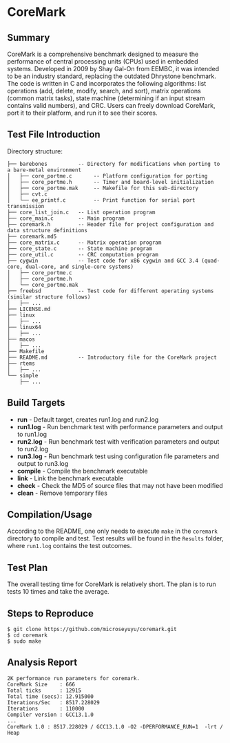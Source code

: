 # CoreMark

## Summary

CoreMark is a comprehensive benchmark designed to measure the performance of central processing units (CPUs) used in embedded systems. Developed in 2009 by Shay Gal-On from EEMBC, it was intended to be an industry standard, replacing the outdated Dhrystone benchmark. The code is written in C and incorporates the following algorithms: list operations (add, delete, modify, search, and sort), matrix operations (common matrix tasks), state machine (determining if an input stream contains valid numbers), and CRC. Users can freely download CoreMark, port it to their platform, and run it to see their scores.

## Test File Introduction

Directory structure:
```
├── barebones          -- Directory for modifications when porting to a bare-metal environment
│   ├── core_portme.c       -- Platform configuration for porting
│   ├── core_portme.h       -- Timer and board-level initialization
│   ├── core_portme.mak     -- Makefile for this sub-directory
│   ├── cvt.c
│   └── ee_printf.c         -- Print function for serial port transmission
├── core_list_join.c   -- List operation program
├── core_main.c        -- Main program
├── coremark.h         -- Header file for project configuration and data structure definitions
├── coremark.md5       
├── core_matrix.c      -- Matrix operation program
├── core_state.c       -- State machine program
├── core_util.c        -- CRC computation program
├── cygwin             -- Test code for x86 cygwin and GCC 3.4 (quad-core, dual-core, and single-core systems)
│   ├── core_portme.c
│   ├── core_portme.h
│   └── core_portme.mak
├── freebsd            -- Test code for different operating systems (similar structure follows)
│   ├── ...
├── LICENSE.md
├── linux
│   ├── ...
├── linux64
│   ├── ...
├── macos
│   ├── ...
├── Makefile           
├── README.md          -- Introductory file for the CoreMark project
├── rtems
│   ├── ...
└── simple
    ├── ...
```

## Build Targets

- **run** - Default target, creates run1.log and run2.log
- **run1.log** - Run benchmark test with performance parameters and output to run1.log
- **run2.log** - Run benchmark test with verification parameters and output to run2.log
- **run3.log** - Run benchmark test using configuration file parameters and output to run3.log
- **compile** - Compile the benchmark executable
- **link** - Link the benchmark executable
- **check** - Check the MD5 of source files that may not have been modified
- **clean** - Remove temporary files

## Compilation/Usage

According to the README, one only needs to execute `make` in the `coremark` directory to compile and test. Test results will be found in the `Results` folder, where `run1.log` contains the test outcomes.

## Test Plan

The overall testing time for CoreMark is relatively short. The plan is to run tests 10 times and take the average.

## Steps to Reproduce

```
$ git clone https://github.com/microseyuyu/coremark.git
$ cd coremark
$ sudo make
```

## Analysis Report

```
2K performance run parameters for coremark.
CoreMark Size    : 666
Total ticks      : 12915
Total time (secs): 12.915000
Iterations/Sec   : 8517.228029
Iterations       : 110000
Compiler version : GCC13.1.0
...
CoreMark 1.0 : 8517.228029 / GCC13.1.0 -O2 -DPERFORMANCE_RUN=1  -lrt / Heap
```
